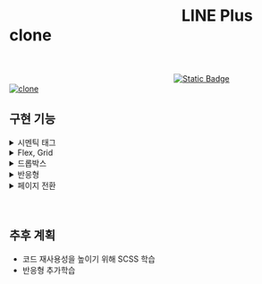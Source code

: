 # 　　　　　　　　　　　LINE Plus clone<br>
<br>

　　　　　　　　　　　　　　　　　　　　　[![Static Badge](https://img.shields.io/badge/Official%20link-LINE%20Plus?style=for-the-badge&logo=LINE&logoColor=white&label=LINE%20Plus&labelColor=%2306c755&color=black)](https://linepluscorp.com/)
　　　　　　　　　　　　　　　　　　　　　[![clone](https://img.shields.io/badge/Clone-LINE%20Plus?style=for-the-badge&logo=LINE&logoColor=white&label=LINE%20Plus&labelColor=%2306c755&color=black)](https://lineplus-clone.netlify.app/)
<br>
## 구현 기능
<details>
 <summary>시멘틱 태그 </summary>

![시멘틱태그](https://github.com/KDT1-FE/Y_FE_HTML_CSS/blob/KDT0_ParkSungHoo/images/SementicTag.png?raw=true)
</details>

<details>
<summary>Flex, Grid</summary>

- Flex
![플렉스](https://github.com/KDT1-FE/Y_FE_HTML_CSS/blob/KDT0_ParkSungHoo/images/FLEX.png?raw=true)
<br>

- Grid
![그리드](https://github.com/KDT1-FE/Y_FE_HTML_CSS/blob/KDT0_ParkSungHoo/images/Grid.png?raw=true)
</details>

<details>
<summary>드롭박스</summary>

![드롭박스1](https://github.com/KDT1-FE/Y_FE_HTML_CSS/blob/KDT0_ParkSungHoo/images/Dropbox1.gif?raw=true)
![드롭박스2](https://github.com/KDT1-FE/Y_FE_HTML_CSS/blob/KDT0_ParkSungHoo/images/Dropbox2.gif?raw=true)
![드롭박스3](https://github.com/KDT1-FE/Y_FE_HTML_CSS/blob/KDT0_ParkSungHoo/images/Dropbox3.gif?raw=true)

</details>

<details>

<summary>반응형</summary>

![반응형](https://github.com/KDT1-FE/Y_FE_HTML_CSS/blob/KDT0_ParkSungHoo/images/Reactive.gif?raw=true)
</details>

<details>
<summary>페이지 전환</summary>

![태국페이지](https://github.com/KDT1-FE/Y_FE_HTML_CSS/blob/KDT0_ParkSungHoo/images/Th.gif?raw=true)
</details>
<br>
<br>

## 추후 계획
- 코드 재사용성을 높이기 위해 SCSS 학습
- 반응형 추가학습
